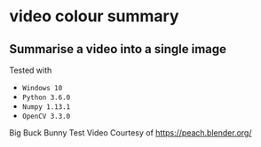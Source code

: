 # video colour summary

## Summarise a video into a single image

Tested with
- `Windows 10`
- `Python 3.6.0`
- `Numpy 1.13.1`
- `OpenCV 3.3.0`

Big Buck Bunny Test Video Courtesy of https://peach.blender.org/